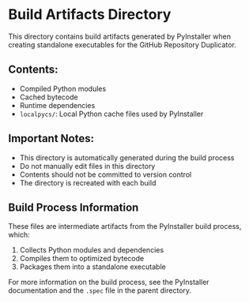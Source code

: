# Build Artifacts Directory

This directory contains build artifacts generated by PyInstaller when creating standalone executables for the GitHub Repository Duplicator.

## Contents:

- Compiled Python modules
- Cached bytecode
- Runtime dependencies
- `localpycs/`: Local Python cache files used by PyInstaller

## Important Notes:

- This directory is automatically generated during the build process
- Do not manually edit files in this directory
- Contents should not be committed to version control
- The directory is recreated with each build

## Build Process Information

These files are intermediate artifacts from the PyInstaller build process, which:
1. Collects Python modules and dependencies
2. Compiles them to optimized bytecode
3. Packages them into a standalone executable

For more information on the build process, see the PyInstaller documentation and the `.spec` file in the parent directory. 